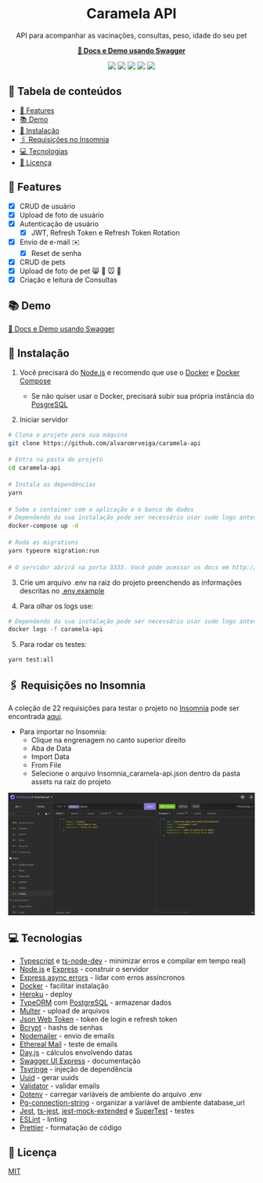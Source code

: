 <h1 align="center">Caramela API</h1>
<p align="center">API para acompanhar as vacinações, consultas, peso, idade do seu pet</p>
<p align="center"><a href="https://caramela-api.herokuapp.com/docs/" target="_blank"><b>🔗 Docs e Demo usando Swagger</b></a></p>

<p align="center"><img src="https://img.shields.io/badge/TypeScript-007ACC?style=for-the-badge&logo=typescript&logoColor=white"/>
  <img src="https://img.shields.io/badge/Node.js-339933?style=for-the-badge&logo=nodedotjs&logoColor=white"/>
  <img src="https://img.shields.io/badge/Express.js-000000?style=for-the-badge&logo=express&logoColor=white"/>
  <img src="https://img.shields.io/badge/Docker-2CA5E0?style=for-the-badge&logo=docker&logoColor=white"/>
  <img src="https://img.shields.io/badge/Heroku-430098?style=for-the-badge&logo=heroku&logoColor=white"/></p>

## 📑 Tabela de conteúdos
<!--ts-->
   * [📌 Features](#-features)
   * [📚 Demo](#-demo)
   * [🔧 Instalação](#-instalação)
   * [🖇️ Requisições no Insomnia](#%EF%B8%8F-requisições-no-insomnia)
   * [💻 Tecnologias](#-tecnologias)
   * [📄 Licença](#-licença)
<!--te-->

## 📌 Features
- [x] CRUD de usuário
- [x] Upload de foto de usuário
- [x] Autenticação de usuário
  - [x] JWT, Refresh Token e Refresh Token Rotation
- [x] Envio de e-mail ✉️
  - [x] Reset de senha
- [x] CRUD de pets
- [x] Upload de foto de pet 😸 🐶 🐭 🐰
- [x] Criação e leitura de Consultas

## 📚 Demo
[🔗 Docs e Demo usando Swagger](https://caramela-api.herokuapp.com/docs/)

## 🔧 Instalação

1. Você precisará do [Node.js](https://nodejs.org/en/) e recomendo que use o [Docker](https://docs.docker.com/get-docker/) e [Docker Compose](https://docs.docker.com/compose/install/)
    - Se não quiser usar o Docker, precisará subir sua própria instância do [PosgreSQL](https://www.postgresql.org/)

1. Iniciar servidor
```bash
# Clona o projeto para sua máquina
git clone https://github.com/alvaromrveiga/caramela-api

# Entra na pasta do projeto
cd caramela-api

# Instala as dependências
yarn

# Sobe o container com a aplicação e o banco de dados
# Dependendo da sua instalação pode ser necessário usar sudo logo antes do comando abaixo
docker-compose up -d

# Roda as migrations
yarn typeorm migration:run

# O servidor abrirá na porta 3333. Você pode acessar os docs em http://localhost:3333/docs/
```

3. Crie um arquivo .env na raiz do projeto preenchendo as informações descritas no [.env.example](https://github.com/alvaromrveiga/caramela-api/blob/main/.env.example)

4. Para olhar os logs use:
```bash
# Dependendo da sua instalação pode ser necessário usar sudo logo antes do comando abaixo
docker logs -f caramela-api
```

5. Para rodar os testes:
```bash
yarn test:all
```

## 🖇️ Requisições no Insomnia
A coleção de 22 requisições para testar o projeto no [Insomnia](https://insomnia.rest/download) pode ser encontrada [aqui](https://github.com/alvaromrveiga/caramela-api/blob/main/assets/Insomnia_caramela-api.json). 
  - Para importar no Insomnia:
    - Clique na engrenagem no canto superior direito
    - Aba de Data 
    - Import Data
    - From File
    - Selecione o arquivo Insomnia_caramela-api.json dentro da pasta assets na raiz do projeto

![Insomnia requests](https://github.com/alvaromrveiga/caramela-api/blob/main/assets/Screenshot_Insomnia_caramela-api.png)

## 💻 Tecnologias
- [Typescript](https://www.typescriptlang.org/) e [ts-node-dev](https://github.com/wclr/ts-node-dev) - minimizar erros e compilar em tempo real)
- [Node.js](https://nodejs.org/en/) e [Express](https://expressjs.com/) - construir o servidor
- [Express async errors](https://github.com/davidbanham/express-async-errors) - lidar com erros assíncronos
- [Docker](https://www.docker.com/) - facilitar instalação
- [Heroku](https://www.heroku.com/) - deploy
- [TypeORM](https://typeorm.io/#/) com [PostgreSQL](https://www.postgresql.org/) - armazenar dados
- [Multer](https://www.npmjs.com/package/multer) - upload de arquivos
- [Json Web Token](https://jwt.io/) - token de login e refresh token
- [Bcrypt](https://github.com/kelektiv/node.bcrypt.js) - hashs de senhas
- [Nodemailer](https://nodemailer.com/about/) - envio de emails
- [Ethereal Mail](https://ethereal.email/) - teste de emails
- [Day.js](https://day.js.org/) - cálculos envolvendo datas
- [Swagger UI Express](https://github.com/scottie1984/swagger-ui-express) - documentação
- [Tsyringe](https://github.com/microsoft/tsyringe) - injeção de dependência
- [Uuid](https://github.com/uuidjs/uuid) - gerar uuids
- [Validator](https://github.com/validatorjs/validator.js) - validar emails
- [Dotenv](https://github.com/motdotla/dotenv) - carregar variáveis de ambiente do arquivo .env
- [Pg-connection-string](https://www.npmjs.com/package/pg-connection-string) - organizar a variável de ambiente database_url
- [Jest](https://jestjs.io/), [ts-jest](https://github.com/kulshekhar/ts-jest), [jest-mock-extended](https://github.com/marchaos/jest-mock-extended) e [SuperTest](https://github.com/visionmedia/supertest) - testes
- [ESLint](https://eslint.org/) - linting
- [Prettier](https://prettier.io/) - formatação de código

## 📄 Licença
[MIT](https://github.com/alvaromrveiga/caramela-api/blob/main/LICENSE)
